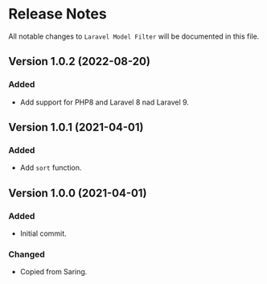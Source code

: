 # Release Notes

All notable changes to `Laravel Model Filter` will be documented in this file.

## Version 1.0.2 (2022-08-20)
### Added
- Add support for PHP8 and Laravel 8 nad Laravel 9.

## Version 1.0.1 (2021-04-01)
### Added
- Add `sort` function.

## Version 1.0.0 (2021-04-01)
### Added
- Initial commit.

### Changed
- Copied from Saring.
